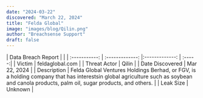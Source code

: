 ```yaml
---
date: "2024-03-22"
discovered: "March 22, 2024"
title: "Felda Global"
image: "images/blog/Qilin.png"
author: "Breachsense Support"
draft: false
---
```


| Data Breach Report           |              | 
| :-----------: | :-------------:     |:-------------:    | :-----:|
| Victim      | feldaglobal.com      | 
| Threat Actor      | Qilin      | 
| Date Discovered      | Mar 22, 2024      | 
| Description      | Felda Global Ventures Holdings Berhad, or FGV, is a holding company that has interestsin global agriculture such as soybean and canola products, palm oil, sugar products, and others.      | 
| Leak Size      | Unknown      | 

